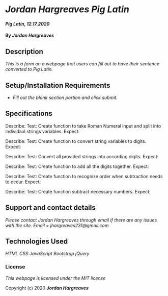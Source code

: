 # _Jordan Hargreaves Pig Latin_

#### _Pig Latin, 12.17.2020_

#### By _**Jordan Hargreaves**_

## Description

_This is a form on a webpage that users can fill out to have their sentence converted to Pig Latin._

## Setup/Installation Requirements

* _Fill out the blank section portion and click submit._

## Specifications

Describe: 
Test: Create function to take Roman Numeral input and split into individaul strings variables. 
Expect: 


Describe: 
Test: Create function to convert string variables to digits.  
Expect: 

Describe: 
Test: Convert all provided strings into according digits.
Expect: 

Describe: 
Test: Create function to add all the digits together. 
Expect: 

Describe: 
Test: Create function to recognize order when subtraction needs to occur. 
Expect: 

Describe: 
Test: Create function subtract necessary numbers. 
Expect: 




## Support and contact details

_Please contact Jordan Hargreaves through email if there are any issues with the site. Email = jhargreaves231@gmail.com_

## Technologies Used

_HTML_
_CSS_
_JavaScript_
_Bootstrap_
_jQuery_

### License

*This webpage is licensed under the MIT license*

Copyright (c) 2020 **_Jordan Hargreaves_**
